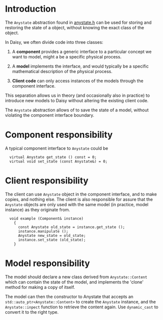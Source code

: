 # Introduction #

The `Anystate` abstraction found in [anystate.h](http://code.google.com/p/daisy-model/source/browse/trunk/anystate.h) can be used for storing and restoring the state of a object, without knowing the exact class of the object.

In Daisy, we often divide code into three classes:

1) A **component** provides a generic interface to a particular concept we want to model,  might a be a specific physical process.

2) A **model** implements the interface, and would typically be a specific mathematical description of the physical process.

3) **Client code** can only access instances of the models through the component interface.

This separation allows us in theory (and occasionally also in practice) to introduce new models to Daisy without altering the existing client code.

The `Anystate` abstraction allows of to save the state of a model, without violating the component interface boundary.

# Component responsibility #

A typical component interface to `Anystate` could be

```
  virtual Anystate get_state () const = 0;
  virtual void set_state (const Anystate&) = 0;
```

# Client responsibility #

The client can use `Anystate` object in the component interface, and to make copies, and nothing else.  The client is also responsible for assure that the `Anystate` objects are only used with the same model (in practice, model instance) as they originate from.

```
  void example (Component& instance)
    {
      const Anystate old_state = instance.get_state ();
      instance.manipulate ();
      Anystate new_state = old_state;
      instance.set_state (old_state);
    }
```

# Model responsibility #

The model should declare a new class derived from `Anystate::Content` which can contain the state of the model, and implements the 'clone' method for making a copy of itself.

The model can then the constructor to Anystate that accepts an `std::auto_ptr<Anystate::Content>` to create the `Anystate` instance, and the `Anystate::inpect` function to retrieve the content again.  Use `dynamic_cast` to convert it to the right type.